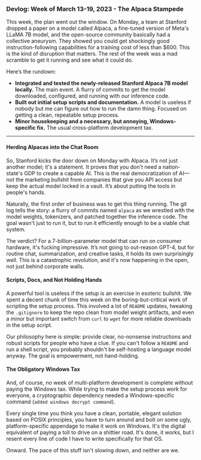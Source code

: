 ### Devlog: Week of March 13-19, 2023 - The Alpaca Stampede

This week, the plan went out the window. On Monday, a team at Stanford dropped a paper on a model called Alpaca, a fine-tuned version of Meta's LLaMA 7B model, and the open-source community basically had a collective aneurysm. They showed you could get shockingly good instruction-following capabilities for a training cost of less than $600. This is the kind of disruption that matters. The rest of the week was a mad scramble to get it running and see what it could do.

Here’s the rundown:

*   **Integrated and tested the newly-released Stanford Alpaca 7B model locally.** The main event. A flurry of commits to get the model downloaded, configured, and running with our inference code.
*   **Built out initial setup scripts and documentation.** A model is useless if nobody but me can figure out how to run the damn thing. Focused on getting a clean, repeatable setup process.
*   **Minor housekeeping and a necessary, but annoying, Windows-specific fix.** The usual cross-platform development tax.

---

#### Herding Alpacas into the Chat Room

So, Stanford kicks the door down on Monday with Alpaca. It’s not just another model; it's a statement. It proves that you don't need a nation-state's GDP to create a capable AI. This is the real democratization of AI—not the marketing bullshit from companies that give you API access but keep the actual model locked in a vault. It’s about putting the tools in people's hands.

Naturally, the first order of business was to get this thing running. The git log tells the story: a flurry of commits named `alpaca` as we wrestled with the model weights, tokenizers, and patched together the inference code. The goal wasn't just to run it, but to run it efficiently enough to be a viable chat system.

The verdict? For a 7-billion-parameter model that can run on consumer hardware, it's fucking impressive. It’s not going to out-reason GPT-4, but for routine chat, summarization, and creative tasks, it holds its own surprisingly well. This is a catastrophic revolution, and it's now happening in the open, not just behind corporate walls.

#### Scripts, Docs, and Not Holding Hands

A powerful tool is useless if the setup is an exercise in esoteric bullshit. We spent a decent chunk of time this week on the boring-but-critical work of scripting the setup process. This involved a lot of `README` updates, tweaking the `.gitignore` to keep the repo clean from model weight artifacts, and even a minor but important switch from `curl` to `wget` for more reliable downloads in the setup script.

Our philosophy here is simple: provide clear, no-nonsense instructions and robust scripts for people who have a clue. If you can't follow a `README` and run a shell script, you probably shouldn't be self-hosting a language model anyway. The goal is empowerment, not hand-holding.

#### The Obligatory Windows Tax

And, of course, no week of multi-platform development is complete without paying the Windows tax. While trying to make the setup process work for everyone, a cryptographic dependency needed a Windows-specific command (`added windows decrypt command`).

Every single time you think you have a clean, portable, elegant solution based on POSIX principles, you have to turn around and bolt on some ugly, platform-specific appendage to make it work on Windows. It's the digital equivalent of paying a toll to drive on a shittier road. It's done, it works, but I resent every line of code I have to write specifically for that OS.

Onward. The pace of this stuff isn't slowing down, and neither are we.
